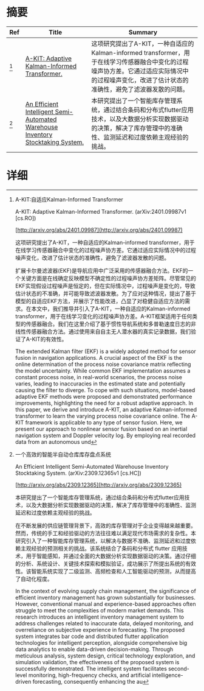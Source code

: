 # 摘要

| Ref | Title | Summary |
| --- | --- | --- |
| [^1] | [A-KIT: Adaptive Kalman-Informed Transformer.](http://arxiv.org/abs/2401.09987) | 这项研究提出了A-KIT，一种自适应的Kalman-informed transformer，用于在线学习传感器融合中变化的过程噪声协方差。它通过适应实际情况中的过程噪声变化，改进了估计状态的准确性，避免了滤波器发散的问题。 |
| [^2] | [An Efficient Intelligent Semi-Automated Warehouse Inventory Stocktaking System.](http://arxiv.org/abs/2309.12365) | 本研究提出了一个智能库存管理系统，通过结合条码和分布式flutter应用技术，以及大数据分析实现数据驱动的决策，解决了库存管理中的准确性、监测延迟和过度依赖主观经验的挑战。 |

# 详细

[^1]: A-KIT:自适应Kalman-Informed Transformer

    A-KIT: Adaptive Kalman-Informed Transformer. (arXiv:2401.09987v1 [cs.RO])

    [http://arxiv.org/abs/2401.09987](http://arxiv.org/abs/2401.09987)

    这项研究提出了A-KIT，一种自适应的Kalman-informed transformer，用于在线学习传感器融合中变化的过程噪声协方差。它通过适应实际情况中的过程噪声变化，改进了估计状态的准确性，避免了滤波器发散的问题。

    

    扩展卡尔曼滤波器(EKF)是导航应用中广泛采用的传感器融合方法。EKF的一个关键方面是在线确定反映模型不确定性的过程噪声协方差矩阵。尽管常见的EKF实现假设过程噪声是恒定的，但在实际情况中，过程噪声是变化的，导致估计状态的不准确，并可能导致滤波器发散。为了应对这种情况，提出了基于模型的自适应EKF方法，并展示了性能改进，凸显了对稳健自适应方法的需求。在本文中，我们推导并引入了A-KIT，一种自适应的Kalman-informed transformer，用于在线学习变化的过程噪声协方差。A-KIT框架适用于任何类型的传感器融合。我们在这里介绍了基于惯性导航系统和多普勒速度日志的非线性传感器融合方法。通过使用来自自主无人潜水器的真实记录数据，我们验证了A-KIT的有效性。

    The extended Kalman filter (EKF) is a widely adopted method for sensor fusion in navigation applications. A crucial aspect of the EKF is the online determination of the process noise covariance matrix reflecting the model uncertainty. While common EKF implementation assumes a constant process noise, in real-world scenarios, the process noise varies, leading to inaccuracies in the estimated state and potentially causing the filter to diverge. To cope with such situations, model-based adaptive EKF methods were proposed and demonstrated performance improvements, highlighting the need for a robust adaptive approach. In this paper, we derive and introduce A-KIT, an adaptive Kalman-informed transformer to learn the varying process noise covariance online. The A-KIT framework is applicable to any type of sensor fusion. Here, we present our approach to nonlinear sensor fusion based on an inertial navigation system and Doppler velocity log. By employing real recorded data from an autonomous und
    
[^2]: 一个高效的智能半自动仓库库存盘点系统

    An Efficient Intelligent Semi-Automated Warehouse Inventory Stocktaking System. (arXiv:2309.12365v1 [cs.HC])

    [http://arxiv.org/abs/2309.12365](http://arxiv.org/abs/2309.12365)

    本研究提出了一个智能库存管理系统，通过结合条码和分布式flutter应用技术，以及大数据分析实现数据驱动的决策，解决了库存管理中的准确性、监测延迟和过度依赖主观经验的挑战。

    

    在不断发展的供应链管理背景下，高效的库存管理对于企业变得越来越重要。然而，传统的手工和经验驱动的方法往往难以满足现代市场需求的复杂性。本研究引入了一种智能库存管理系统，以解决与数据不准确、监测延迟和过度依赖主观经验的预测相关的挑战。该系统结合了条码和分布式 flutter 应用技术，用于智能感知，并通过全面的大数据分析实现数据驱动的决策。通过仔细的分析、系统设计、关键技术探索和模拟验证，成功展示了所提出系统的有效性。该智能系统实现了二级监测、高频检查和人工智能驱动的预测，从而提高了自动化程度。

    In the context of evolving supply chain management, the significance of efficient inventory management has grown substantially for businesses. However, conventional manual and experience-based approaches often struggle to meet the complexities of modern market demands. This research introduces an intelligent inventory management system to address challenges related to inaccurate data, delayed monitoring, and overreliance on subjective experience in forecasting. The proposed system integrates bar code and distributed flutter application technologies for intelligent perception, alongside comprehensive big data analytics to enable data-driven decision-making. Through meticulous analysis, system design, critical technology exploration, and simulation validation, the effectiveness of the proposed system is successfully demonstrated. The intelligent system facilitates second-level monitoring, high-frequency checks, and artificial intelligence-driven forecasting, consequently enhancing the au
    

